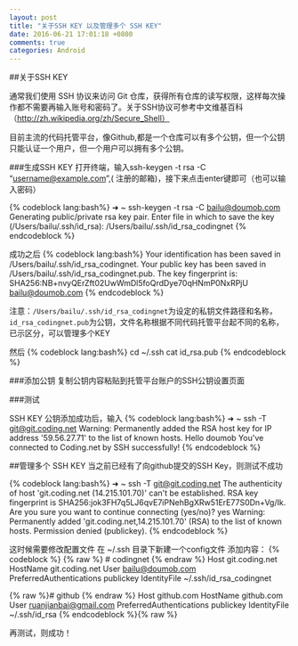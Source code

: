 ```yaml
---
layout: post
title: "关于SSH KEY 以及管理多个 SSH KEY"
date: 2016-06-21 17:01:18 +0800
comments: true
categories: Android
---
```

##关于SSH KEY

通常我们使用 SSH 协议来访问 Git 仓库，获得所有仓库的读写权限，这样每次操作都不需要再输入账号和密码了。关于SSH协议可参考中文维基百科（http://zh.wikipedia.org/zh/Secure_Shell）

目前主流的代码托管平台，像Github,都是一个仓库可以有多个公钥，但一个公钥只能认证一个用户，但一个用户可以拥有多个公钥。

###生成SSH KEY
打开终端，输入ssh-keygen -t rsa -C “username@example.com”,( 注册的邮箱)，接下来点击enter键即可（也可以输入密码）

{% codeblock lang:bash%}
➜  ~ ssh-keygen -t rsa -C bailu@doumob.com
Generating public/private rsa key pair.
Enter file in which to save the key (/Users/bailu/.ssh/id_rsa): /Users/bailu/.ssh/id_rsa_codingnet
{% endcodeblock %}

成功之后
{% codeblock lang:bash%}
Your identification has been saved in /Users/bailu/.ssh/id_rsa_codingnet.
Your public key has been saved in /Users/bailu/.ssh/id_rsa_codingnet.pub.
The key fingerprint is:
SHA256:NB+nvyQErZft02UwWmDl5foQrdDye70qHNmP0NxRPjU bailu@doumob.com
{% endcodeblock %}

注意：`/Users/bailu/.ssh/id_rsa_codingnet`为设定的私钥文件路径和名称，`id_rsa_codingnet.pub`为公钥，文件名称根据不同代码托管平台起不同的名称，已示区分，可以管理多个KEY

然后
{% codeblock lang:bash%}
cd ~/.ssh
cat id_rsa.pub
{% endcodeblock %}
<!--more-->
###添加公钥
复制公钥内容粘贴到托管平台账户的SSH公钥设置页面

###测试

SSH KEY 公钥添加成功后，输入
{% codeblock lang:bash%}
➜  ~ ssh -T git@git.coding.net
Warning: Permanently added the RSA host key for IP address '59.56.27.71' to the list of known hosts.
Hello doumob You've connected to Coding.net by SSH successfully!
{% endcodeblock %}

##管理多个 SSH KEY
当之前已经有了向github提交的SSH Key，则测试不成功

{% codeblock lang:bash%}
➜  ~ ssh -T git@git.coding.net
The authenticity of host 'git.coding.net (14.215.101.70)' can't be established.
RSA key fingerprint is SHA256:jok3FH7q5LJ6qvE7iPNehBgXRw51ErE77S0Dn+Vg/Ik.
Are you sure you want to continue connecting (yes/no)? yes
Warning: Permanently added 'git.coding.net,14.215.101.70' (RSA) to the list of known hosts.
Permission denied (publickey).
{% endcodeblock %}

这时候需要修改配置文件
在 ~/.ssh 目录下新建一个config文件
添加内容：
{% codeblock  %}
{% raw %} # codingnet {% endraw %} 
Host git.coding.net
    HostName git.coding.net
    User bailu@doumob.com
    PreferredAuthentications publickey
    IdentityFile ~/.ssh/id_rsa_codingnet

{% raw %}# github {% endraw %} 
Host github.com
    HostName github.com
    User ruanjianbai@gmail.com
    PreferredAuthentications publickey
    IdentityFile ~/.ssh/id_rsa
{% endcodeblock %}{% raw %} 

再测试，则成功！


